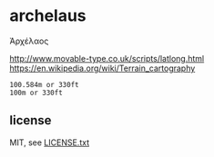 
# archelaus

Ἀρχέλαος

http://www.movable-type.co.uk/scripts/latlong.html
https://en.wikipedia.org/wiki/Terrain_cartography

```
100.584m or 330ft
100m or 330ft
```


## license

MIT, see [LICENSE.txt](LICENSE.txt)


